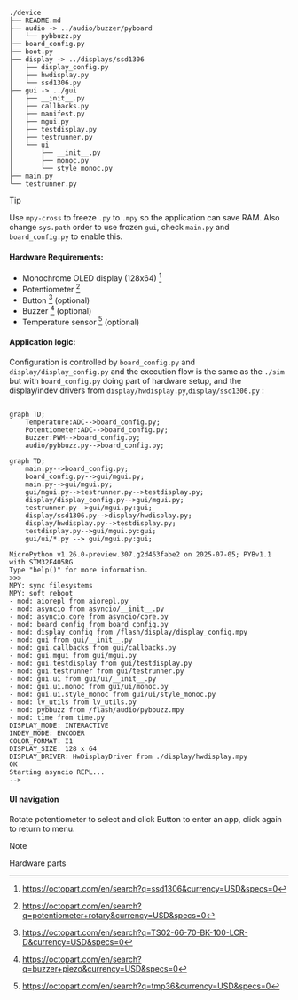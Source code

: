 
```
./device
├── README.md
├── audio -> ../audio/buzzer/pyboard
│   └── pybbuzz.py
├── board_config.py
├── boot.py
├── display -> ../displays/ssd1306
│   ├── display_config.py
│   ├── hwdisplay.py
│   └── ssd1306.py
├── gui -> ../gui
│   ├── __init__.py
│   ├── callbacks.py
│   ├── manifest.py
│   ├── mgui.py
│   ├── testdisplay.py
│   ├── testrunner.py
│   └── ui
│       ├── __init__.py
│       ├── monoc.py
│       └── style_monoc.py
├── main.py
└── testrunner.py
```

> [!TIP]
> Use `mpy-cross` to freeze `.py` to `.mpy` so the application can save RAM.
> Also change `sys.path` order to use frozen `gui`, check `main.py` and
> `board_config.py` to enable
> this.

#### Hardware Requirements:
- Monochrome OLED display (128x64) [^1]
- Potentiometer [^2]
- Button [^3] (optional)
- Buzzer [^4] (optional)
- Temperature sensor [^5] (optional)


#### Application logic:

Configuration is controlled by `board_config.py` and `display/display_config.py`
and the execution flow is the same as the `./sim` but with `board_config.py`
doing part of hardware setup, and the display/indev drivers from
`display/hwdisplay.py`,`display/ssd1306.py` :

```mermaid

graph TD;
    Temperature:ADC-->board_config.py;
    Potentiometer:ADC-->board_config.py;
    Buzzer:PWM-->board_config.py;
    audio/pybbuzz.py-->board_config.py;
```

```mermaid
graph TD;
    main.py-->board_config.py;
    board_config.py-->gui/mgui.py;
    main.py-->gui/mgui.py;
    gui/mgui.py-->testrunner.py-->testdisplay.py;
    display/display_config.py-->gui/mgui.py;
    testrunner.py-->gui/mgui.py:gui;
    display/ssd1306.py-->display/hwdisplay.py;
    display/hwdisplay.py-->testdisplay.py;
    testdisplay.py-->gui/mgui.py:gui;
    gui/ui/*.py --> gui/mgui.py:gui;

```

```
MicroPython v1.26.0-preview.307.g2d463fabe2 on 2025-07-05; PYBv1.1 with STM32F405RG
Type "help()" for more information.
>>>
MPY: sync filesystems
MPY: soft reboot
- mod: aiorepl from aiorepl.py
- mod: asyncio from asyncio/__init__.py
- mod: asyncio.core from asyncio/core.py
- mod: board_config from board_config.py
- mod: display_config from /flash/display/display_config.mpy
- mod: gui from gui/__init__.py
- mod: gui.callbacks from gui/callbacks.py
- mod: gui.mgui from gui/mgui.py
- mod: gui.testdisplay from gui/testdisplay.py
- mod: gui.testrunner from gui/testrunner.py
- mod: gui.ui from gui/ui/__init__.py
- mod: gui.ui.monoc from gui/ui/monoc.py
- mod: gui.ui.style_monoc from gui/ui/style_monoc.py
- mod: lv_utils from lv_utils.py
- mod: pybbuzz from /flash/audio/pybbuzz.mpy
- mod: time from time.py
DISPLAY_MODE: INTERACTIVE
INDEV_MODE: ENCODER
COLOR_FORMAT: I1
DISPLAY_SIZE: 128 x 64
DISPLAY_DRIVER: HwDisplayDriver from ./display/hwdisplay.mpy
OK
Starting asyncio REPL...
-->
```


#### UI navigation    

Rotate potentiometer to select and click Button to enter an app, click again to return to menu.

> [!Note]
> Hardware parts



[^1]: https://octopart.com/en/search?q=ssd1306&currency=USD&specs=0 
[^2]: https://octopart.com/en/search?q=potentiometer+rotary&currency=USD&specs=0
[^3]: https://octopart.com/en/search?q=TS02-66-70-BK-100-LCR-D&currency=USD&specs=0
[^4]: https://octopart.com/en/search?q=buzzer+piezo&currency=USD&specs=0
[^5]: https://octopart.com/en/search?q=tmp36&currency=USD&specs=0
